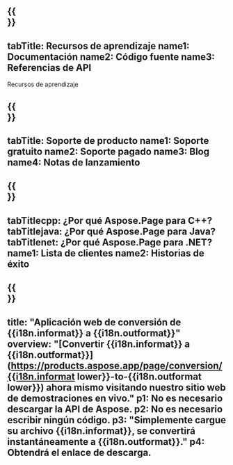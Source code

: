 ﻿---
translation: true
deploy: false
---

{{<section learningresources>}}
---
tabTitle: Recursos de aprendizaje
name1: Documentación
name2: Código fuente
name3: Referencias de API
---

Recursos de aprendizaje

{{<section support>}}
---
tabTitle: Soporte de producto
name1: Soporte gratuito
name2: Soporte pagado
name3: Blog
name4: Notas de lanzamiento
---

{{<section why>}}
---
tabTitlecpp: ¿Por qué Aspose.Page para C++?
tabTitlejava: ¿Por qué Aspose.Page para Java?
tabTitlenet: ¿Por qué Aspose.Page para .NET?
name1: Lista de clientes
name2: Historias de éxito
---

{{<section widgetbackup>}}
---
title: "Aplicación web de conversión de {{i18n.informat}} a {{i18n.outformat}}"
overview: "[Convertir {{i18n.informat}} a {{i18n.outformat}}](https://products.aspose.app/page/conversion/{{i18n.informat lower}}-to-{{i18n.outformat lower}}) ahora mismo visitando nuestro sitio web de demostraciones en vivo."
p1: No es necesario descargar la API de Aspose.
p2: No es necesario escribir ningún código.
p3: "Simplemente cargue su archivo {{i18n.informat}}, se convertirá instantáneamente a {{i18n.outformat}}."
p4: Obtendrá el enlace de descarga.
---